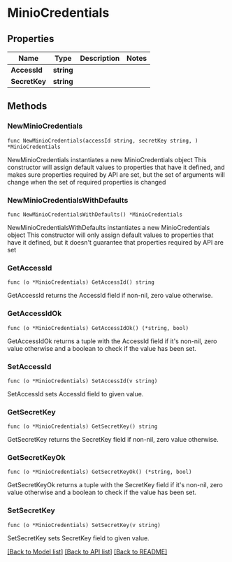# MinioCredentials

## Properties

Name | Type | Description | Notes
------------ | ------------- | ------------- | -------------
**AccessId** | **string** |  | 
**SecretKey** | **string** |  | 

## Methods

### NewMinioCredentials

`func NewMinioCredentials(accessId string, secretKey string, ) *MinioCredentials`

NewMinioCredentials instantiates a new MinioCredentials object
This constructor will assign default values to properties that have it defined,
and makes sure properties required by API are set, but the set of arguments
will change when the set of required properties is changed

### NewMinioCredentialsWithDefaults

`func NewMinioCredentialsWithDefaults() *MinioCredentials`

NewMinioCredentialsWithDefaults instantiates a new MinioCredentials object
This constructor will only assign default values to properties that have it defined,
but it doesn't guarantee that properties required by API are set

### GetAccessId

`func (o *MinioCredentials) GetAccessId() string`

GetAccessId returns the AccessId field if non-nil, zero value otherwise.

### GetAccessIdOk

`func (o *MinioCredentials) GetAccessIdOk() (*string, bool)`

GetAccessIdOk returns a tuple with the AccessId field if it's non-nil, zero value otherwise
and a boolean to check if the value has been set.

### SetAccessId

`func (o *MinioCredentials) SetAccessId(v string)`

SetAccessId sets AccessId field to given value.


### GetSecretKey

`func (o *MinioCredentials) GetSecretKey() string`

GetSecretKey returns the SecretKey field if non-nil, zero value otherwise.

### GetSecretKeyOk

`func (o *MinioCredentials) GetSecretKeyOk() (*string, bool)`

GetSecretKeyOk returns a tuple with the SecretKey field if it's non-nil, zero value otherwise
and a boolean to check if the value has been set.

### SetSecretKey

`func (o *MinioCredentials) SetSecretKey(v string)`

SetSecretKey sets SecretKey field to given value.



[[Back to Model list]](../README.md#documentation-for-models) [[Back to API list]](../README.md#documentation-for-api-endpoints) [[Back to README]](../README.md)


